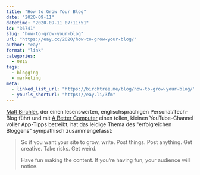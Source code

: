 ```yaml
---
title: "How to Grow Your Blog"
date: "2020-09-11"
datetime: "2020-09-11 07:11:51"
id: "36741"
slug: "how-to-grow-your-blog"
url: "https://eay.cc/2020/how-to-grow-your-blog/"
author: "eay"
format: "link"
categories:
  - 0815
tags:
  - blogging
  - marketing
meta:
  - linked_list_url: "https://birchtree.me/blog/how-to-grow-your-blog/"
  - yourls_shorturl: "https://eay.li/3fm"
---
```


[Matt Birchler](https://birchtree.me/), der einen lesenswerten, englischsprachigen Personal/Tech-Blog führt und mit [A Better Computer](https://www.youtube.com/channel/UCGYdWR8QUYn88lG0PBeJQ_g) einen tollen, kleinen YouTube-Channel voller App-Tipps betreibt, hat das leidige Thema des "erfolgreichen Bloggens" sympathisch zusammengefasst:

> So if you want your site to grow, write. Post things. Post anything. Get creative. Take risks. Get weird.
> 
> Have fun making the content. If you’re having fun, your audience will notice.
